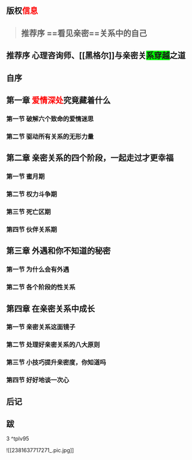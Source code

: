 
## 版权<span style="color:#ff0000">信息</span>

> ## 推荐序 ==看见亲密==关系中的自己

## 推荐序 心理咨询师、[[黑格尔]]与亲密关<span style="background-color:#00ff00">系穿越</span>之道

## 自序

## 第一章 <span style="color:#ff0000">爱情深处</span>究竟藏着什么

### 第一节 破解六个致命的爱情迷思

### 第二节 驱动所有关系的无形力量

## 第二章 亲密关系的四个阶段，一起走过才更幸福

### 第一节 蜜月期

### 第二节 权力斗争期

### 第三节 死亡区期

### 第四节 伙伴关系期

## 第三章 外遇和你不知道的秘密

### 第一节 为什么会有外遇

### 第二节 各个阶段的性关系

## 第四章 在亲密关系中成长

### 第一节 亲密关系这面镜子

### 第二节 处理好亲密关系的八大原则

### 第三节 小技巧提升亲密度，你知道吗

### 第四节 好好地谈一次心

## 后记

## 跋

3 ^tplv95

![[2381637717271_.pic.jpg]]

